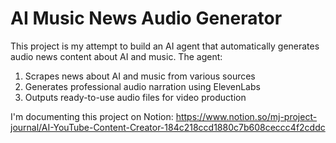 # AI Music News Audio Generator

This project is my attempt to build an AI agent that automatically generates audio news content about AI and music. The agent:
1. Scrapes news about AI and music from various sources
2. Generates professional audio narration using ElevenLabs
3. Outputs ready-to-use audio files for video production

I'm documenting this project on Notion:
https://www.notion.so/mj-project-journal/AI-YouTube-Content-Creator-184c218ccd1880c7b608ceccc4f2cddc